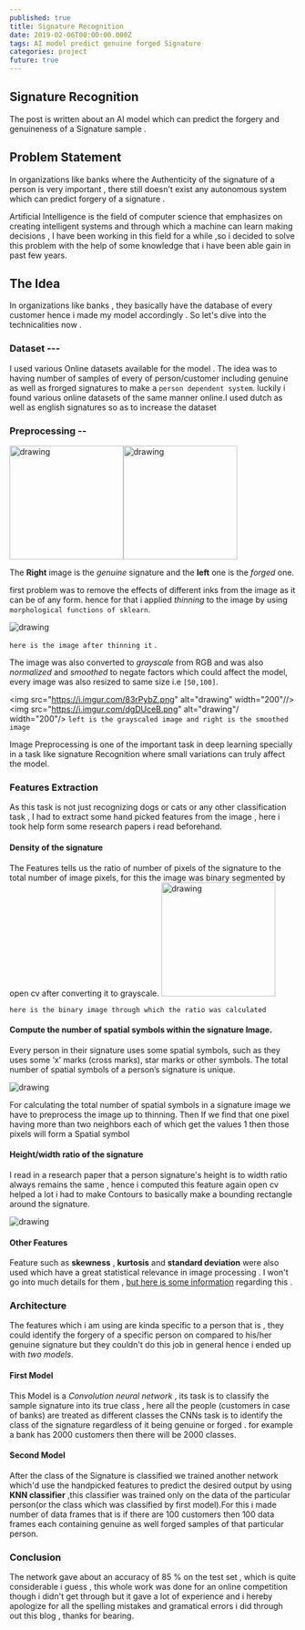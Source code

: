 ```yaml
---
published: true
title: Signature Recognition
date: 2019-02-06T00:00:00.000Z
tags: AI model predict genuine forged Signature
categories: project
future: true
---
```

## Signature Recognition
The post is written about an AI model which can predict the forgery and  genuineness of a Signature sample . <br>

## Problem Statement
In organizations like banks where the Authenticity of the signature of a person is very important , there still doesn't exist any autonomous system which can predict forgery of a signature .

Artificial Intelligence is the field of computer science that emphasizes on creating intelligent systems and through which
a machine can learn making decisions , I have been working in this field for a while ,so i decided to solve this problem with the help of some knowledge that i have been able gain in past few years.

## The Idea

In organizations like banks , they basically have the database of every customer hence i made my model accordingly .
So let's dive into the technicalities now .
### Dataset ---
I used various Online datasets available for the model . The idea was to having number of samples of every of person/customer including genuine as well as frorged signatures to make a `person dependent system`.
luckily i found various online datasets of the same manner online.I used dutch as well as english signatures so as to increase the dataset


### Preprocessing --
<img src="https://i.imgur.com/OUDPlgG.png" alt="drawing" width="200"/><img src="https://i.imgur.com/S6c5Uei.png" alt="drawing" width="200"/>

The **Right** image is the *genuine* signature and the **left** one is the *forged* one.

first problem was to remove the effects of different inks from the image as it can be of any form.
hence for that i applied *thinning* to the image by using `morphological functions of sklearn`.

<img src="https://i.imgur.com/uvPZP8T.png" alt="drawing"/>

`here is the image after thinning it` .

The image was also converted to *grayscale* from RGB and was also *normalized* and *smoothed* to negate factors which
could affect the model, every image was also resized to same size i.e `[50,100]`.

<img src="https://i.imgur.com/83rPybZ.png" alt="drawing" width="200"//><img src="https://i.imgur.com/dgDUceB.png" alt="drawing"/ width="200"/>
`left is the grayscaled image and right is the smoothed image`

Image Preprocessing is one of the important task in deep learning specially in a task like signature
Recognition where small variations can truly affect the model.

### Features Extraction
As this task is not just recognizing dogs or cats or any other classification task , I had to extract
some hand picked features from the image , here i took help form some research papers i read beforehand.

#### Density of the signature
The Features tells us the ratio of number of pixels of the signature to the total number of image pixels, for this the image was binary segmented by open cv after converting it to grayscale.
<img src="https://i.imgur.com/Zf5xkA7.png" alt="drawing" width="200"/>

`here is the binary image through which the ratio was calculated`
#### Compute the number of spatial symbols within the signature Image.


Every person in their signature uses some spatial symbols, such as they uses some ‘x’ marks (cross marks), star marks or
other symbols. The total number of spatial symbols of a person’s signature is unique.


<img src="https://i.imgur.com/sLraabm.png" alt="drawing"/> <br>

For calculating the total number of spatial symbols in a signature image we have to preprocess the image up to thinning. Then If we find that one pixel having
more than two neighbors each of which get the values 1 then those pixels will form a Spatial symbol <br>

#### Height/width ratio of the signature
I read in a research paper that a person signature's height is to width ratio always remains the same , hence
i computed this feature again open cv helped a lot i had to make Contours to basically make a bounding rectangle around the signature.

<img src="https://i.imgur.com/OTlwmBc.png" alt="drawing"/> <br>

#### Other Features
Feature such as **skewness** , **kurtosis** and **standard deviation** were also used which have a great
statistical relevance in image processing . I won't go into much details for them , [but here is some information](https://dsp.stackexchange.com/questions/30435/what-do-skewness-and-kurtosis-represent) regarding this .

### Architecture
The features which i am using are kinda specific to a person that is , they could identify the forgery of a specific person on compared to his/her genuine signature but they couldn't do this job in general
hence i ended up with *two models*.
#### First Model
This Model is a *Convolution neural network* , its task is to classify the sample signature into its true class , here all the people (customers in case of banks) are treated as different classes the
CNNs task is to identify the class of the signature regardless of it being genuine or forged . for example a bank has 2000 customers then there will be 2000 classes.
#### Second Model
After the class of the Signature is classified we trained another network which'd use the handpicked features to predict the desired output by using **KNN classifier** ,this classifier was trained only on the data of the particular person(or the class which was classified by first model).For this i made number of data frames that is if there are 100 customers then 100 data frames each containing genuine as well forged samples of that particular person.

### Conclusion
The network gave about an accuracy of 85 % on the test set , which is quite considerable i guess , this whole work was done for an online competition though i didn't get through but it gave a lot of experience and i hereby
apologize for all the spelling mistakes and gramatical errors i did through out this blog , thanks for bearing.
